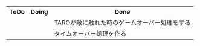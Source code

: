 <table>
<tr>
    <th>ToDo</th>
    <th>Doing</th>
    <th>Done</th>
    </tr>
    <tr>
      <td>　</td>
      <td>　</td>
      <td>TAROが敵に触れた時のゲームオーバー処理をする</td>
    </tr>
        <tr>
      <td>　</td>
      <td>　</td>
      <td>タイムオーバー処理を作る</td>
    </tr>
</table>